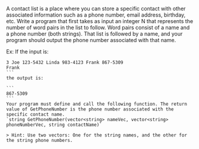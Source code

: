 A contact list is a place where you can store a specific contact with other associated information such as a phone number, email address, birthday, etc. Write a program that first takes as input an integer N that represents the number of word pairs in the list to follow. Word pairs consist of a name and a phone number (both strings). That list is followed by a name, and your program should output the phone number associated with that name.

Ex: If the input is:

````
3 Joe 123-5432 Linda 983-4123 Frank 867-5309
Frank
```
the output is:

```
867-5309
```
Your program must define and call the following function. The return value of GetPhoneNumber is the phone number associated with the specific contact name.
`string GetPhoneNumber(vector<string> nameVec, vector<string> phoneNumberVec, string contactName)`

> Hint: Use two vectors: One for the string names, and the other for the string phone numbers.